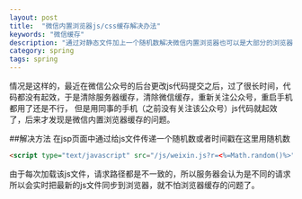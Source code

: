 ```yaml
---
layout: post
title:  "微信内置浏览器js/css缓存解决办法"
keywords: "微信缓存"
description: "通过对静态文件加上一个随机数解决微信内置浏览器也可以是大部分的浏览器的js/css缓存"
category: spring
tags: spring
---
```


情况是这样的，最近在微信公众号的后台更改js代码提交之后，过了很长时间，代码都没有起效，于是清除服务器缓存，清除微信缓存，重新关注公众号，重启手机都用了还是不行，
但是用同事的手机（之前没有关注该公众号）js代码就起效了，后来才发现是微信内置浏览器缓存的问题。

##解决方法
在jsp页面中通过给js文件传递一个随机数或者时间戳在这里用随机数

```html
<script type="text/javascript" src="/js/weixin.js?r=<%=Math.random()%>"></script>
```

由于每次加载该js文件，请求路径都是不一致的，所以服务器会认为是不同的请求所以会实时把最新的js文件同步到浏览器，就不怕浏览器缓存的问题了。
